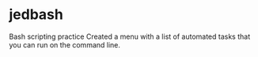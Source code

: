 # jedbash
Bash scripting practice
Created a menu with a list of automated tasks that you can run on the command line.
